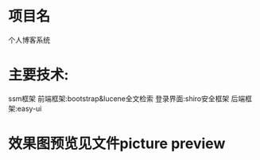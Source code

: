 # 项目名
个人博客系统
# 主要技术:
ssm框架
前端框架:bootstrap&lucene全文检索
登录界面:shiro安全框架
后端框架:easy-ui
# 效果图预览见文件picture preview

